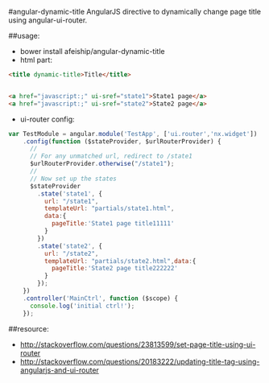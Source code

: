#angular-dynamic-title
AngularJS directive to dynamically change page title using angular-ui-router.


##usage:
+ bower install afeiship/angular-dynamic-title
+ html part:
```html
<title dynamic-title>Title</title>


<a href="javascript:;" ui-sref="state1">State1 page</a>
<a href="javascript:;" ui-sref="state2">State2 page</a>

```

+ ui-router config:
```javascript
var TestModule = angular.module('TestApp', ['ui.router','nx.widget'])
    .config(function ($stateProvider, $urlRouterProvider) {
      //
      // For any unmatched url, redirect to /state1
      $urlRouterProvider.otherwise("/state1");
      //
      // Now set up the states
      $stateProvider
        .state('state1', {
          url: "/state1",
          templateUrl: "partials/state1.html",
          data:{
            pageTitle:'State1 page title11111'
          }
        })
        .state('state2', {
          url: "/state2",
          templateUrl: "partials/state2.html",data:{
            pageTitle:'State2 page title222222'
          }
        });
    })
    .controller('MainCtrl', function ($scope) {
      console.log('initial ctrl!');
    });
```


##resource:
+ http://stackoverflow.com/questions/23813599/set-page-title-using-ui-router
+ http://stackoverflow.com/questions/20183222/updating-title-tag-using-angularjs-and-ui-router

